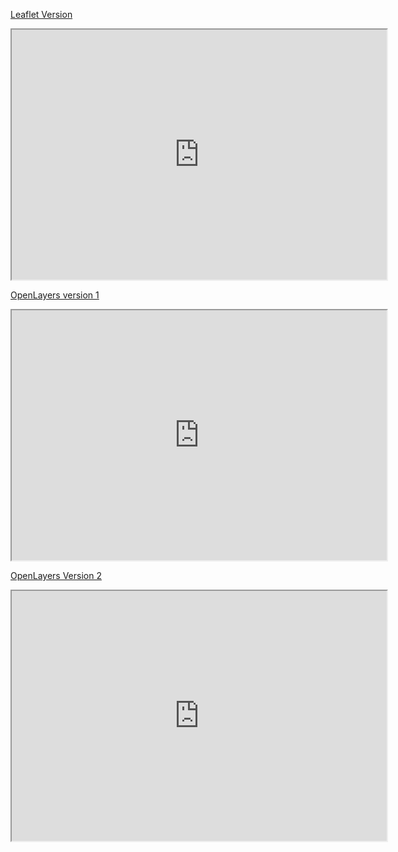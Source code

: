 [Leaflet Version](EvacSurvey/Leaflet/)

<iframe src="https://johnandrewmorris.org/research/EvacSurvey/Leaflet/" width="600" height="400"></iframe>

[OpenLayers  version 1](EvacSurvey/OpenLayers/v1)

<iframe src="https://johnandrewmorris.org/research/EvacSurvey/OpenLayers/v1/" width="600" height="400"></iframe>

[OpenLayers Version 2](EvacSurvey/OpenLayers/v2)

<iframe src="https://johnandrewmorris.org/research/EvacSurvey/OpenLayers/v2/" width="600" height="400"></iframe>
